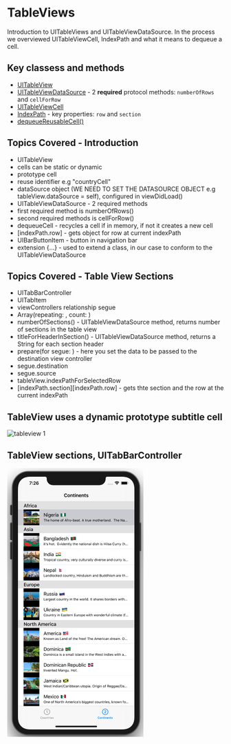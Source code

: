 # TableViews

Introduction to UITableViews and UITableViewDataSource. In the process we overviewed UITableViewCell, IndexPath and what it means to dequeue a cell.

## Key classess and methods 

* [UITableView](https://developer.apple.com/documentation/uikit/uitableview)   
* [UITableViewDataSource](https://developer.apple.com/documentation/uikit/uitableviewdatasource) - 2 **required** protocol methods: `numberOfRows` and `cellForRow`   
* [UITableViewCell](https://developer.apple.com/documentation/uikit/uitableviewcell)   
* [IndexPath](https://developer.apple.com/documentation/foundation/indexpath) - key properties: `row` and `section`
* [dequeueReusableCell()](https://developer.apple.com/documentation/uikit/uitableview/1614891-dequeuereusablecell)   


## Topics Covered - Introduction

 * UITableView
 * cells can be static or dynamic
 * prototype cell
 * reuse identifier e.g "countryCell"
 * dataSource object (WE NEED TO SET THE DATASOURCE OBJECT e.g tableView.dataSource = self), configured in viewDidLoad()
 * UITableViewDataSource - 2 required methods
 * first required method is numberOfRows()
 * second required methods is cellForRow()
 * dequeueCell - recycles a cell if in memory, if not it creates a new cell
 * [indexPath.row] - gets object for row at current indexPath
 * UIBarButtonItem - button in navigation bar
 * extension {...} - used to extend a class, in our case to conform to the UITableViewDataSource
 
 ## Topics Covered - Table View Sections
 
 * UITabBarController 
 * UITabItem
 * viewControllers relationship segue
 * Array(repeating: , count: )
 * numberOfSections() - UITableViewDataSource method, returns number of sections in the table view
 * titleForHeaderInSection() - UITableViewDataSource method, returns a String for each section header
 * prepare(for segue: ) - here you set the data to be passed to the destination view controller
 * segue.destination 
 * segue.source 
 * tableView.indexPathForSelectedRow
 * [indexPath.section][indexPath.row] - gets thte section and the row at the current indexPath

 
 ## TableView uses a dynamic prototype subtitle cell
 
 ![tableview 1](Assets/tableview-1.png)
 
 ## TableView sections, UITabBarController
 
 ![tableview sections](Assets/tableview-sections.png)  
